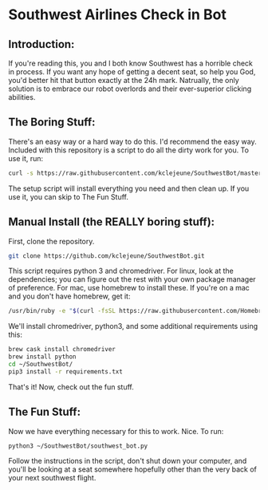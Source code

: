 # Southwest Airlines Check in Bot
## Introduction:
If you're reading this, you and I both know Southwest has a horrible check in process. If you want any hope of getting a decent seat, so help you God, you'd better hit that button exactly at the 24h mark. Natrually, the only solution is to embrace our robot overlords and their ever-superior clicking abilities.
    
## The Boring Stuff:
There's an easy way or a hard way to do this. I'd recommend the easy way. Included with this repository is a script to do all the dirty work for you. To use it, run:
```bash
curl -s https://raw.githubusercontent.com/kclejeune/SouthwestBot/master/setup.sh | sh
```
The setup script will install everything you need and then clean up. If you use it, you can skip to The Fun Stuff.
## Manual Install (the REALLY boring stuff):
First, clone the repository.  
```bash
git clone https://github.com/kclejeune/SouthwestBot.git
```
This script requires python 3 and chromedriver. For linux, look at the dependencies; you can figure out the rest with your own package manager of preference. For mac, use homebrew to install these. If you're on a mac and you don't have homebrew, get it:
```bash
/usr/bin/ruby -e "$(curl -fsSL https://raw.githubusercontent.com/Homebrew/install/master/install)"
```
We'll install chromedriver, python3, and some additional requirements using this:
```bash
brew cask install chromedriver
brew install python
cd ~/SouthwestBot/
pip3 install -r requirements.txt
```
That's it! Now, check out the fun stuff.
## The Fun Stuff:
Now we have everything necessary for this to work. Nice.
To run:
```bash
python3 ~/SouthwestBot/southwest_bot.py
```
Follow the instructions in the script, don't shut down your computer, and you'll be looking at a seat somewhere hopefully other than the very back of your next southwest flight.
